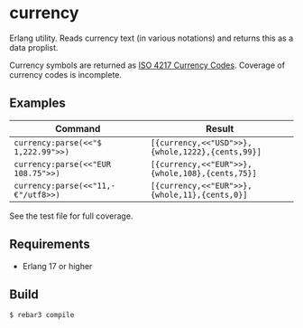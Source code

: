 # currency

Erlang utility. Reads currency text (in various notations) and returns this as a data proplist.

Currency symbols are returned as [ISO 4217 Currency Codes](http://www.xe.com/iso4217.php).
Coverage of currency codes is incomplete.


## Examples

| Command  | Result |
| ------------- | ------------- |
| `currency:parse(<<"$ 1,222.99">>)`  | `[{currency,<<"USD">>},{whole,1222},{cents,99}]`  |
| `currency:parse(<<"EUR 108.75">>)`  | `[{currency,<<"EUR">>},{whole,108},{cents,75}]`  |
| `currency:parse(<<"11,- €"/utf8>>)`  | `[{currency,<<"EUR">>},{whole,11},{cents,0}]`  |

See the test file for full coverage.


## Requirements

* Erlang 17 or higher


## Build

    $ rebar3 compile

